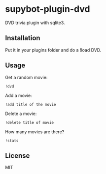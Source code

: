 supybot-plugin-dvd
==================

DVD trivia plugin with sqlite3.

Installation
------------

Put it in your plugins folder and do a !load DVD.

Usage
-----

Get a random movie:

    !dvd

Add a movie:

    !add title of the movie

Delete a movie:

    !delete title of movie

How many movies are there?

    !stats

License
-------

MIT